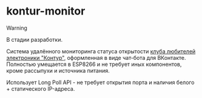 # kontur-monitor
> [!WARNING]
> В стадии разработки.

Система удалённого мониторинга статуса открытости [клуба любителей электроники "Контур",](https://vk.com/ssau_kontur) оформленная в виде чат-бота для ВКонтакте.
Полностью умещается в ESP8266 и не требует иных компонентов, кроме рассыпухи и источника питания.

Использует Long Poll API - не требует открытия порта и наличия белого + статического IP-адреса.